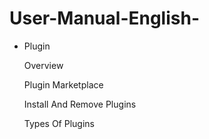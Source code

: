 # User-Manual-English-
- Plugin

  Overview

  Plugin Marketplace

  Install And Remove Plugins

  Types Of Plugins

  
